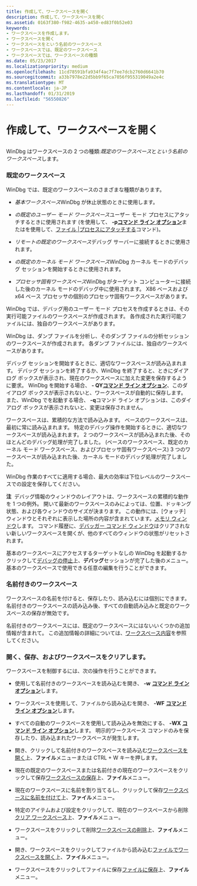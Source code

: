 ```yaml
---
title: 作成して、ワークスペースを開く
description: 作成して、ワークスペースを開く
ms.assetid: 0163f380-f982-4635-a450-ed83f0b52e03
keywords:
- ワークスペースを作成します。
- ワークスペースを開く
- ワークスペースをという名前のワークスペース
- ワークスペースでは、既定のワークスペース
- ワークスペースでは、ワークスペースの種類
ms.date: 05/23/2017
ms.localizationpriority: medium
ms.openlocfilehash: 11cd78591bfa934f4ac7f7ee7dcb2760d6641b70
ms.sourcegitcommit: a33b7978e22d5bb9f65ca7056f955319049a2e4c
ms.translationtype: MT
ms.contentlocale: ja-JP
ms.lasthandoff: 01/31/2019
ms.locfileid: "56550826"
---
```

# <a name="creating-and-opening-a-workspace"></a>作成して、ワークスペースを開く


## <span id="ddk_creating_and_opening_a_workspace_dbg"></span><span id="DDK_CREATING_AND_OPENING_A_WORKSPACE_DBG"></span>


WinDbg はワークスペースの 2 つの種類:*既定のワークスペース*と*という名前のワークスペース*します。

### <a name="span-iddefaultworkspacesspanspan-iddefaultworkspacesspandefault-workspaces"></a><span id="default_workspaces"></span><span id="DEFAULT_WORKSPACES"></span>既定のワークスペース

WinDbg では、既定のワークスペースのさまざまな種類があります。

-   *基本ワークスペース*WinDbg が休止状態のときに使用します。

-   *の既定のユーザー モード ワークスペース*ユーザー モード プロセスにアタッチするときに使用されます (を使用して、 **-p**[**コマンド ライン オプション**](windbg-command-line-options.md)またはを使用して、[ファイル |プロセスにアタッチする](file---attach-to-a-process.md)コマンド)。

-   *リモートの既定のワークスペース*デバッグ サーバーに接続するときに使用されます。

-   *の既定のカーネル モード ワークスペース*WinDbg カーネル モードのデバッグ セッションを開始するときに使用されます。

-   *プロセッサ固有ワークスペース*WinDbg がターゲット コンピューターに接続した後のカーネル モードのデバッグ中に使用されます。 X86 ベースおよび x64 ベース プロセッサの個別のプロセッサ固有ワークスペースがあります。

WinDbg では、デバッグ用のユーザー モード プロセスを作成するときは、その実行可能ファイルのワークスペースが作成されます。 各作成された実行可能ファイルには、独自のワークスペースがあります。

WinDbg は、ダンプ ファイルを分析し、そのダンプ ファイルの分析セッションのワークスペースが作成されます。 各ダンプ ファイルには、独自のワークスペースがあります。

デバッグ セッションを開始するときに、適切なワークスペースが読み込まれます。 デバッグ セッションを終了するか、WinDbg を終了すると、ときにダイアログ ボックスが表示され、現在のワークスペースに加えた変更を保存するように要求。 WinDbg を開始する場合、 **- QY**[**コマンド ライン オプション**](windbg-command-line-options.md)、このダイアログ ボックスが表示されないと、ワークスペースが自動的に保存します。 また、WinDbg でを起動する場合、 **-q**コマンド ライン オプションは、このダイアログ ボックスが表示されないと、変更は保存されません。

ワークスペースは、累積的な方法で読み込みます。 ベースのワークスペースは、最初に常に読み込まれます。 特定のデバッグ操作を開始するときに、適切なワークスペースが読み込まれます。 2 つのワークスペースが読み込まれた後、そのほとんどのデバッグ処理が完了しました。 (ベースのワークスペース、既定のカーネル モード ワークスペース、およびプロセッサ固有ワークスペース) 3 つのワークスペースが読み込まれた後、カーネル モードのデバッグ処理が完了しました。

WinDbg 作業のすべてに適用する場合、最大の効率は下位レベルのワークスペースでの設定を保存してください。

**注**  デバッグ情報のウィンドウのレイアウトは、ワークスペースの累積的な動作を 1 つの例外。 開いて最新のワークスペースのみによっては、位置、ドッキング状態、および各ウィンドウのサイズが決まります。 この動作には、[ウォッチ] ウィンドウとそれぞれに表示した場所の内容が含まれています。[メモリ ウィンドウ](memory-window.md)します。 コマンド履歴に、[デバッガー コマンド ウィンドウ](debugger-command-window.md)はクリアされない新しいワークスペースを開くが、他のすべてのウィンドウの状態がリセットされます。

 

基本のワークスペースにアクセスするターゲットなしの WinDbg を起動するかクリックして[デバッグの停止](debug---stop-debugging.md)上、**デバッグ**セッションが完了した後のメニュー。 基本のワークスペースで使用できる任意の編集を行うことができます。

### <a name="span-idnamedworkspacesspanspan-idnamedworkspacesspannamed-workspaces"></a><span id="named_workspaces"></span><span id="NAMED_WORKSPACES"></span>名前付きのワークスペース

ワークスペースの名前を付けると、保存したり、読み込むには個別にできます。 名前付きのワークスペースの読み込み後、すべての自動読み込みと既定のワークスペースの保存が無効です。

名前付きのワークスペースには、既定のワークスペースにはないいくつかの追加情報が含まれて。 この追加情報の詳細については、[ワークスペース内容](workspace-contents.md)を参照してください。

### <a name="span-idopeningsavingandclearingworkspacesspanspan-idopeningsavingandclearingworkspacesspanopening-saving-and-clearing-workspaces"></a><span id="opening__saving__and_clearing_workspaces"></span><span id="OPENING__SAVING__AND_CLEARING_WORKSPACES"></span>開く、保存、およびワークスペースをクリアします。

ワークスペースを制御するには、次の操作を行うことができます。

-   使用して名前付きのワークスペースを読み込むを開き、 **-w** [**コマンド ライン オプション**](windbg-command-line-options.md)します。

-   ワークスペースを使用して、ファイルから読み込むを開き、 **-WF** [**コマンド ライン オプション**](windbg-command-line-options.md)します。

-   すべての自動のワークスペースを使用して読み込みを無効にする、 **-WX** [**コマンド ライン オプション**](windbg-command-line-options.md)します。 明示的ワークスペース コマンドのみを保存したり、読み込まれたワークスペースが発生します。

-   開き、クリックして名前付きのワークスペースを読み込む[ワークスペースを開く](file---open-workspace.md)上、**ファイル**メニューまたは CTRL + W キーを押します。

-   現在の既定のワークスペースまたは名前付きの現在のワークスペースをクリックして保存[ワークスペースの保存](file---save-workspace.md)上、**ファイル**メニュー。

-   現在のワークスペースに名前を割り当てるし、クリックして保存[ワークスペースに名前を付けて](file---save-workspace-as.md)上、**ファイル**メニュー。

-   特定のアイテムおよび設定をクリックして、現在のワークスペースから削除[クリア ワークスペース](file---clear-workspace.md)上、**ファイル**メニュー。

-   ワークスペースをクリックして削除[ワークスペースの削除](file---delete-workspaces.md)上、**ファイル**メニュー。

-   開き、ワークスペースをクリックしてファイルから読み込む[ファイルでワークスペースを開く](file---open-workspace-in-file.md)上、**ファイル**メニュー。

-   ワークスペースをクリックしてファイルに保存[ファイルに保存](file---save-workspace-to-file.md)上、**ファイル**メニュー。

 

 





